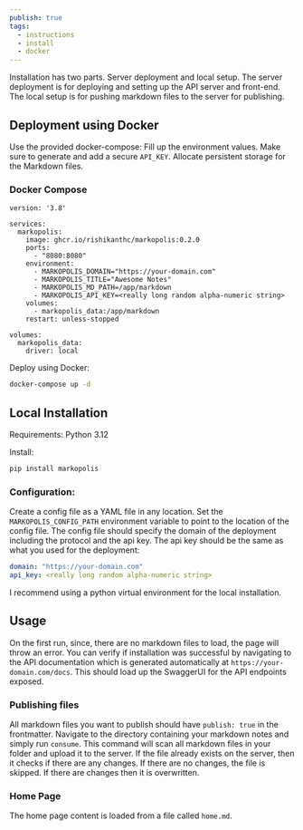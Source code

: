 ```yaml
---
publish: true
tags:
  - instructions
  - install
  - docker
---
```


Installation has two parts. Server deployment and local setup. The server deployment
is for deploying and setting up the API server and front-end. The local setup is
for pushing markdown files to the server for publishing.

## Deployment using Docker

Use the provided docker-compose:
Fill up the environment values. Make sure to generate and add a secure `API_KEY`.
Allocate persistent storage for the Markdown files.

### Docker Compose
```
version: '3.8'

services:
  markopolis:
    image: ghcr.io/rishikanthc/markopolis:0.2.0
    ports:
      - "8080:8080"
    environment:
      - MARKOPOLIS_DOMAIN="https://your-domain.com"
      - MARKOPOLIS_TITLE="Awesome Notes"
      - MARKOPOLIS_MD_PATH=/app/markdown
      - MARKOPOLIS_API_KEY=<really long random alpha-numeric string>
    volumes:
      - markopolis_data:/app/markdown
    restart: unless-stopped

volumes:
  markopolis_data:
    driver: local
```

Deploy using Docker:

```sh
docker-compose up -d
```


## Local Installation
Requirements: Python 3.12

Install:
```sh
pip install markopolis
```

### Configuration:
Create a config file as a YAML file in any location.
Set the `MARKOPOLIS_CONFIG_PATH` environment variable to point to the location of the config file.
The config file should specify the domain of the deployment including the protocol and
the api key. The api key should be the same as what you used for the deployment:

```yaml
domain: "https://your-domain.com"
api_key: <really long random alpha-numeric string>
```

I recommend using a python virtual environment for the local installation.

## Usage

On the first run, since, there are no markdown files to load, the page will throw an error.
You can verify if installation was successful by navigating to the API documentation
which is generated automatically at `https://your-domain.com/docs`. This should load up
the SwaggerUI for the API endpoints exposed.

### Publishing files
All markdown files you want to publish should have `publish: true` in the frontmatter.
Navigate to the directory containing your markdown notes and simply run `consume`.
This command will scan all markdown files in your folder and upload it to the server.
If the file already exists on the server, then it checks if there are any changes.
If there are no changes, the file is skipped. If there are changes then it is overwritten.

### Home Page
The home page content is loaded from a file called `home.md`.
